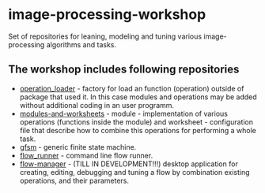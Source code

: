 # image-processing-workshop

Set of repositories for leaning, modeling and tuning various image-processing algorithms and tasks.  

## The workshop includes following repositories

- [operation_loader](https://github.com/ekarpovs/operation_loader) - factory for load an function (operation) outside of package that used it. In this case modules and operations may be added without additional coding in an user programm.
- [modules-and-worksheets](https://github.com/ekarpovs/modules-and-worksheets) - module - implementation of various operations (functions inside the module) and worksheet - configuration file that describe how to combine this operations for performing a whole task.
- [gfsm](https://github.com/ekarpovs/gfsm) - generic finite state machine.
- [flow_runner](https://github.com/ekarpovs/flow_runner) - command line flow runner.
- [flow-manager](https://github.com/ekarpovs/flow-manager) - (TILL IN DEVELOPMENT!!!) desktop application for creating, editing, debugging and tuning a flow by combination existing operations, and their parameters.
